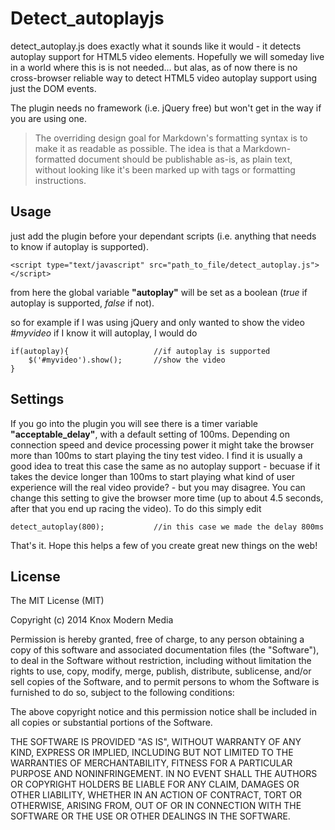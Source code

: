 Detect_autoplayjs
=========

detect_autoplay.js does exactly what it sounds like it would - it detects autoplay support for HTML5 video elements. Hopefully we will someday live in a world where this is is not needed... but alas, as of now there is no cross-browser 
reliable way to detect HTML5 video autoplay support using just the DOM events. 

The plugin needs no framework (i.e. jQuery free) but won't get in the way if you are using one.
> The overriding design goal for Markdown's
> formatting syntax is to make it as readable 
> as possible. The idea is that a
> Markdown-formatted document should be
> publishable as-is, as plain text, without
> looking like it's been marked up with tags
> or formatting instructions.

Usage
----
just add the plugin before your dependant scripts (i.e. anything that needs to know if autoplay is supported).
    
    <script type="text/javascript" src="path_to_file/detect_autoplay.js"></script>
from here the global variable **"autoplay"**  will be set as a boolean (*true* if autoplay is supported, *false* if not).

so for example if I was using jQuery and only wanted to show the video *#myvideo* if I know it will autoplay, I would do

    if(autoplay){                   //if autoplay is supported 
        $('#myvideo').show();       //show the video
    }
    
    
Settings
----
If you go into the plugin you will see there is a timer variable **"acceptable_delay"**, with a default setting of 100ms. Depending on connection speed and device processing power it might take the browser more than 100ms to start playing the tiny test video. I find it is usually a good idea to treat this case the same as no autoplay support - becuase if it takes the device longer than 100ms to start playing what kind of user experience will the real video provide? - but you may disagree. You can change this setting to give the browser more time (up to about 4.5 seconds, after that you end up racing the video). To do this simply edit 
    
    detect_autoplay(800);           //in this case we made the delay 800ms


That's it. Hope this helps a few of you create great new things on the web!

License
----

The MIT License (MIT)

Copyright (c) 2014 Knox Modern Media

Permission is hereby granted, free of charge, to any person obtaining a copy
of this software and associated documentation files (the "Software"), to deal
in the Software without restriction, including without limitation the rights
to use, copy, modify, merge, publish, distribute, sublicense, and/or sell
copies of the Software, and to permit persons to whom the Software is
furnished to do so, subject to the following conditions:

The above copyright notice and this permission notice shall be included in
all copies or substantial portions of the Software.

THE SOFTWARE IS PROVIDED "AS IS", WITHOUT WARRANTY OF ANY KIND, EXPRESS OR
IMPLIED, INCLUDING BUT NOT LIMITED TO THE WARRANTIES OF MERCHANTABILITY,
FITNESS FOR A PARTICULAR PURPOSE AND NONINFRINGEMENT. IN NO EVENT SHALL THE
AUTHORS OR COPYRIGHT HOLDERS BE LIABLE FOR ANY CLAIM, DAMAGES OR OTHER
LIABILITY, WHETHER IN AN ACTION OF CONTRACT, TORT OR OTHERWISE, ARISING FROM,
OUT OF OR IN CONNECTION WITH THE SOFTWARE OR THE USE OR OTHER DEALINGS IN
THE SOFTWARE.



